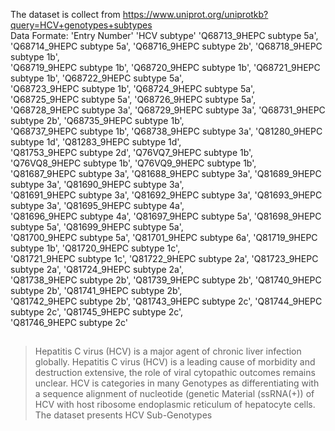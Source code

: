 The dataset is collect from https://www.uniprot.org/uniprotkb?query=HCV+genotypes+subtypes <br />
Data Formate: 'Entry Number' 'HCV subtype'
'Q68713_9HEPC subtype 5a', 'Q68714_9HEPC subtype 5a', 'Q68716_9HEPC subtype 2b', 'Q68718_9HEPC subtype 1b', <br />
'Q68719_9HEPC subtype 1b', 'Q68720_9HEPC subtype 1b', 'Q68721_9HEPC subtype 1b', 'Q68722_9HEPC subtype 5a', <br />
'Q68723_9HEPC subtype 1b', 'Q68724_9HEPC subtype 5a', 'Q68725_9HEPC subtype 5a', 'Q68726_9HEPC subtype 5a', <br />
'Q68728_9HEPC subtype 3a', 'Q68729_9HEPC subtype 3a', 'Q68731_9HEPC subtype 2b', 'Q68735_9HEPC subtype 1b',<br />
'Q68737_9HEPC subtype 1b', 'Q68738_9HEPC subtype 3a', 'Q81280_9HEPC subtype 1d', 'Q81283_9HEPC subtype 1d', <br />
'Q81753_9HEPC subtype 2d', 'Q76VQ7_9HEPC subtype 1b', 'Q76VQ8_9HEPC subtype 1b', 'Q76VQ9_9HEPC subtype 1b', <br />
'Q81687_9HEPC subtype 3a', 'Q81688_9HEPC subtype 3a', 'Q81689_9HEPC subtype 3a', 'Q81690_9HEPC subtype 3a', <br />
'Q81691_9HEPC subtype 3a', 'Q81692_9HEPC subtype 3a', 'Q81693_9HEPC subtype 3a', 'Q81695_9HEPC subtype 4a', <br />
'Q81696_9HEPC subtype 4a', 'Q81697_9HEPC subtype 5a', 'Q81698_9HEPC subtype 5a', 'Q81699_9HEPC subtype 5a', <br />
'Q81700_9HEPC subtype 5a', 'Q81701_9HEPC subtype 6a', 'Q81719_9HEPC subtype 1b', 'Q81720_9HEPC subtype 1c', <br />
'Q81721_9HEPC subtype 1c', 'Q81722_9HEPC subtype 2a', 'Q81723_9HEPC subtype 2a', 'Q81724_9HEPC subtype 2a', <br />
'Q81738_9HEPC subtype 2b', 'Q81739_9HEPC subtype 2b', 'Q81740_9HEPC subtype 2b', 'Q81741_9HEPC subtype 2b', <br />
'Q81742_9HEPC subtype 2b', 'Q81743_9HEPC subtype 2c', 'Q81744_9HEPC subtype 2c', 'Q81745_9HEPC subtype 2c', <br />
'Q81746_9HEPC subtype 2c'<br />

##

>Hepatitis C virus (HCV) is a major agent of chronic liver infection globally. Hepatitis C virus (HCV) is a leading cause of morbidity and destruction extensive, the role of viral cytopathic outcomes remains unclear. HCV is categories in many Genotypes as differentiating with a sequence alignment of nucleotide (genetic Material (ssRNA(+)) of HCV with host ribosome endoplasmic reticulum of hepatocyte cells. The dataset presents HCV Sub-Genotypes 
